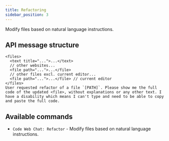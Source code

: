 ```yaml
---
title: Refactoring
sidebar_position: 3
---
```


Modify files based on natural language instructions.

## API message structure

```
<files>
  <text title="...">...</text>
  // other websites...
  <file path="...">...</file>
  // other files excl. current editor...
  <file path="...">...</file> // current editor
</files>
User requested refactor of a file `[PATH]`. Please show me the full code of the updated <file>, without explanations or any other text. I have a disability which means I can't type and need to be able to copy and paste the full code.
```

## Available commands

- `Code Web Chat: Refactor` - Modify files based on natural language instructions.
